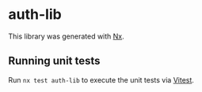 # auth-lib

This library was generated with [Nx](https://nx.dev).

## Running unit tests

Run `nx test auth-lib` to execute the unit tests via [Vitest](https://vitest.dev/).
